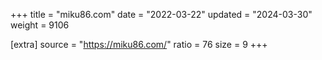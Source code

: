 +++
title = "miku86.com"
date = "2022-03-22"
updated = "2024-03-30"
weight = 9106

[extra]
source = "https://miku86.com/"
ratio = 76
size = 9
+++
